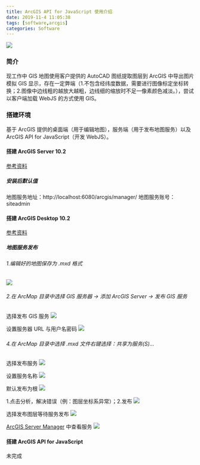```yaml
---
title: ArcGIS API for JavaScript 使用介绍
date: 2019-11-4 11:05:38
tags: [software,arcgis]
categories: Software
---
```

<img src="https://sadness96.github.io/images/blog/software-ArcGisForJS/ArcGISForJavaScript.png"/>

<!-- more -->
### 简介
现工作中 GIS 地图使用客户提供的 AutoCAD 图纸提取图层到 ArcGIS 中导出图片模拟 GIS 显示，存在一定弊端（1.不包含经纬度数据，需要进行图像标定坐标转换；2.图像中边线粗的越放大越粗，边线细的缩放时不足一像素颜色减淡。），尝试以客户端加载 WebJS 的方式使用 GIS。
### 搭建环境
基于 ArcGIS 提供的桌面端（用于编辑地图），服务端（用于发布地图服务）以及 ArcGIS API for JavaScript（开发 WebJS）。
#### 搭建 ArcGIS Server 10.2
[参考资料](https://blog.csdn.net/qq_36213352/article/details/80646940)
##### 安装后默认值
地图服务地址：http://localhost:6080/arcgis/manager/
地图服务账号：siteadmin
#### 搭建 ArcGIS Desktop 10.2
[参考资料](https://blog.csdn.net/bigemap/article/details/81131840)
##### 地图服务发布
###### 1.编辑好的地图保存为 .mxd 格式
<img src="https://sadness96.github.io/images/blog/software-ArcGisForJS/SaveMxd.png"/>

###### 2.在 ArcMap 目录中选择 GIS 服务器 → 添加 ArcGIS Server → 发布 GIS 服务
选择发布 GIS 服务
<img src="https://sadness96.github.io/images/blog/software-ArcGisForJS/PublishingService1.png"/>

设置服务器 URL 与用户名密码
<img src="https://sadness96.github.io/images/blog/software-ArcGisForJS/PublishingService2.png"/>

###### 4.在 ArcMap 目录中选择 .mxd 文件右键选择：共享为服务(S)…
选择发布服务
<img src="https://sadness96.github.io/images/blog/software-ArcGisForJS/ShareForService1.png"/>

设置服务名称
<img src="https://sadness96.github.io/images/blog/software-ArcGisForJS/ShareForService2.png"/>

默认发布为根
<img src="https://sadness96.github.io/images/blog/software-ArcGisForJS/ShareForService3.png"/>

1.点击分析，解决错误（例：图层坐标系异常）；2.发布
<img src="https://sadness96.github.io/images/blog/software-ArcGisForJS/ShareForService4.png"/>

选择发布图层等待服务发布
<img src="https://sadness96.github.io/images/blog/software-ArcGisForJS/ShareForService5.png"/>

[ArcGIS Server Manager](http://localhost:6080/arcgis/manager/) 中查看服务
<img src="https://sadness96.github.io/images/blog/software-ArcGisForJS/ShareForService6.png"/>

#### 搭建 ArcGIS API for JavaScript
未完成
